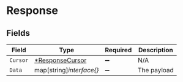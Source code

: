 # Response


## Fields

| Field                                                    | Type                                                     | Required                                                 | Description                                              |
| -------------------------------------------------------- | -------------------------------------------------------- | -------------------------------------------------------- | -------------------------------------------------------- |
| `Cursor`                                                 | [*ResponseCursor](../../models/shared/responsecursor.md) | :heavy_minus_sign:                                       | N/A                                                      |
| `Data`                                                   | map[string]*interface{}*                                 | :heavy_minus_sign:                                       | The payload                                              |
